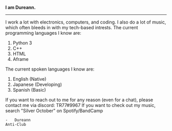 **I am Dureann.**

----

I work a lot with electronics, computers, and coding. I also do a lot of music, which often bleeds in with my tech-based intrests.
The current programming languages I know are:
1. Python 3
2. C++
3. HTML
4. Aframe

The current spoken languages I know are:
1. English (Native)
2. Japanese (Developing)
3. Spanish (Basic)

If you want to reach out to me for any reason (even for a chat), please contact me via discord: TR77#9967
If you want to check out my music, search "Silver October" on Spotify/BandCamp

    -   Dureann
    Anti-Club
